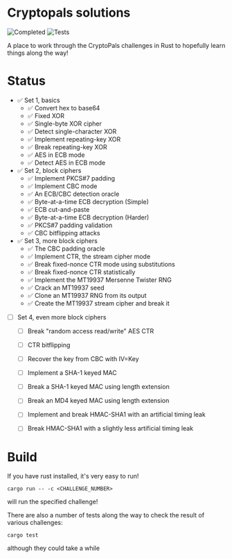 Cryptopals solutions
====

![Completed](https://img.shields.io/github/v/tag/tveness/cryptopals?label=completed%20to%20challenge&style=for-the-badge)
![Tests](https://img.shields.io/github/actions/workflow/status/tveness/cryptopals/rust.yml?label=Tests&style=for-the-badge)

A place to work through the CryptoPals challenges in Rust to hopefully learn things along the way!

# Status

- ✅ Set 1, basics
  - ✅ Convert hex to base64
  - ✅ Fixed XOR
  - ✅ Single-byte XOR cipher
  - ✅ Detect single-character XOR
  - ✅ Implement repeating-key XOR
  - ✅ Break repeating-key XOR
  - ✅ AES in ECB mode
  - ✅ Detect AES in ECB mode
- ✅ Set 2, block ciphers
  - ✅ Implement PKCS#7 padding
  - ✅ Implement CBC mode
  - ✅ An ECB/CBC detection oracle
  - ✅ Byte-at-a-time ECB decryption (Simple)
  - ✅ ECB cut-and-paste
  - ✅ Byte-at-a-time ECB decryption (Harder)
  - ✅ PKCS#7 padding validation
  - ✅ CBC bitflipping attacks
- ✅ Set 3, more block ciphers
  - ✅ The CBC padding oracle
  - ✅ Implement CTR, the stream cipher mode
  - ✅ Break fixed-nonce CTR mode using substitutions
  - ✅ Break fixed-nonce CTR statistically
  - ✅ Implement the MT19937 Mersenne Twister RNG
  - ✅ Crack an MT19937 seed
  - ✅ Clone an MT19937 RNG from its output
  - ✅ Create the MT19937 stream cipher and break it
- [ ] Set 4, even more block ciphers
  - [ ] Break "random access read/write" AES CTR
  - [ ] CTR bitflipping
  - [ ] Recover the key from CBC with IV=Key
  - [ ] Implement a SHA-1 keyed MAC
  - [ ] Break a SHA-1 keyed MAC using length extension
  - [ ] Break an MD4 keyed MAC using length extension
  - [ ] Implement and break HMAC-SHA1 with an artificial timing leak
  - [ ] Break HMAC-SHA1 with a slightly less artificial timing leak


# Build

If you have rust installed, it's very easy to run!
```
cargo run -- -c <CHALLENGE_NUMBER>
```
will run the specified challenge!

There are also a number of tests along the way to check the result of
various challenges:
```
cargo test
```
although they could take a while
